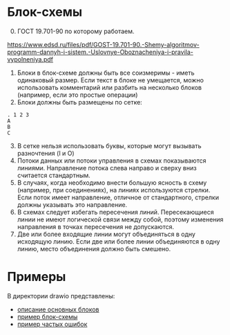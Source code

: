# Блок-схемы
0. ГОСТ 19.701-90 по которому работаем.

https://www.edsd.ru/files/pdf/GOST-19.701-90.-Shemy-algoritmov-programm-dannyh-i-sistem.-Uslovnye-Oboznacheniya-i-pravila-vypolneniya.pdf

1. Блоки в блок-схеме должны быть все соизмеримы - иметь одинаковый размер. Если текст в блоке не умещается, можно использовать комментарий или разбить на несколько блоков (например, если это простые операции)
2. Блоки должны быть размещены по сетке:
```
. 1 2 3
A
B
C
```
3. В сетке нельзя использовать буквы, которые могут вызывать разночтения (I и O)
4. Потоки данных или потоки управления в схемах показываются линиями. Направление потока слева направо и сверху вниз считается стандартным.
5. В случаях, когда необходимо внести большую ясность в схему (например, при соединениях), на линиях используются стрелки. Если поток имеет направление, отличное от стандартного, стрелки должны указывать это направление.
6. В схемах следует избегать пересечения линий. Пересекающиеся линии не имеют логической связи между собой, поэтому изменения направления в точках пересечения не допускаются.
7. Две или более входящие линии могут объединяться в одну исходящую линию. Если две или более линии объединяются в одну линию, место объединения должно быть смешено.

# Примеры
В директории drawio представлены:
- [описание основных блоков](drawio/block-samples.drawio)
- [пример блок-схемы](drawio/sample.drawio)
- [пример частых ошибок](drawio/fails.drawio)
